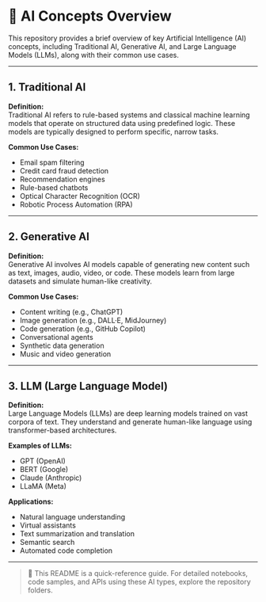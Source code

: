# 🤖 AI Concepts Overview

This repository provides a brief overview of key Artificial Intelligence (AI) concepts, including Traditional AI, Generative AI, and Large Language Models (LLMs), along with their common use cases.

---

## 1. Traditional AI

**Definition:**  
Traditional AI refers to rule-based systems and classical machine learning models that operate on structured data using predefined logic. These models are typically designed to perform specific, narrow tasks.

**Common Use Cases:**
- Email spam filtering  
- Credit card fraud detection  
- Recommendation engines  
- Rule-based chatbots  
- Optical Character Recognition (OCR)  
- Robotic Process Automation (RPA)

---

## 2. Generative AI

**Definition:**  
Generative AI involves AI models capable of generating new content such as text, images, audio, video, or code. These models learn from large datasets and simulate human-like creativity.

**Common Use Cases:**
- Content writing (e.g., ChatGPT)  
- Image generation (e.g., DALL·E, MidJourney)  
- Code generation (e.g., GitHub Copilot)  
- Conversational agents  
- Synthetic data generation  
- Music and video generation

---

## 3. LLM (Large Language Model)

**Definition:**  
Large Language Models (LLMs) are deep learning models trained on vast corpora of text. They understand and generate human-like language using transformer-based architectures.

**Examples of LLMs:**
- GPT (OpenAI)  
- BERT (Google)  
- Claude (Anthropic)  
- LLaMA (Meta)

**Applications:**
- Natural language understanding  
- Virtual assistants  
- Text summarization and translation  
- Semantic search  
- Automated code completion

---

> 🚀 This README is a quick-reference guide. For detailed notebooks, code samples, and APIs using these AI types, explore the repository folders.
